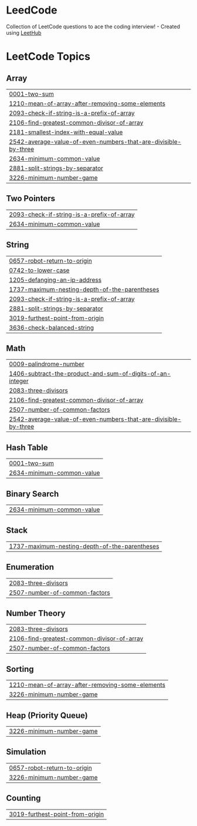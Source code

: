 # LeedCode
Collection of LeetCode questions to ace the coding interview! - Created using [LeetHub](https://github.com/QasimWani/LeetHub)

<!---LeetCode Topics Start-->
# LeetCode Topics
## Array
|  |
| ------- |
| [0001-two-sum](https://github.com/Nizaam81/LeedCode/tree/master/0001-two-sum) |
| [1210-mean-of-array-after-removing-some-elements](https://github.com/Nizaam81/LeedCode/tree/master/1210-mean-of-array-after-removing-some-elements) |
| [2093-check-if-string-is-a-prefix-of-array](https://github.com/Nizaam81/LeedCode/tree/master/2093-check-if-string-is-a-prefix-of-array) |
| [2106-find-greatest-common-divisor-of-array](https://github.com/Nizaam81/LeedCode/tree/master/2106-find-greatest-common-divisor-of-array) |
| [2181-smallest-index-with-equal-value](https://github.com/Nizaam81/LeedCode/tree/master/2181-smallest-index-with-equal-value) |
| [2542-average-value-of-even-numbers-that-are-divisible-by-three](https://github.com/Nizaam81/LeedCode/tree/master/2542-average-value-of-even-numbers-that-are-divisible-by-three) |
| [2634-minimum-common-value](https://github.com/Nizaam81/LeedCode/tree/master/2634-minimum-common-value) |
| [2881-split-strings-by-separator](https://github.com/Nizaam81/LeedCode/tree/master/2881-split-strings-by-separator) |
| [3226-minimum-number-game](https://github.com/Nizaam81/LeedCode/tree/master/3226-minimum-number-game) |
## Two Pointers
|  |
| ------- |
| [2093-check-if-string-is-a-prefix-of-array](https://github.com/Nizaam81/LeedCode/tree/master/2093-check-if-string-is-a-prefix-of-array) |
| [2634-minimum-common-value](https://github.com/Nizaam81/LeedCode/tree/master/2634-minimum-common-value) |
## String
|  |
| ------- |
| [0657-robot-return-to-origin](https://github.com/Nizaam81/LeedCode/tree/master/0657-robot-return-to-origin) |
| [0742-to-lower-case](https://github.com/Nizaam81/LeedCode/tree/master/0742-to-lower-case) |
| [1205-defanging-an-ip-address](https://github.com/Nizaam81/LeedCode/tree/master/1205-defanging-an-ip-address) |
| [1737-maximum-nesting-depth-of-the-parentheses](https://github.com/Nizaam81/LeedCode/tree/master/1737-maximum-nesting-depth-of-the-parentheses) |
| [2093-check-if-string-is-a-prefix-of-array](https://github.com/Nizaam81/LeedCode/tree/master/2093-check-if-string-is-a-prefix-of-array) |
| [2881-split-strings-by-separator](https://github.com/Nizaam81/LeedCode/tree/master/2881-split-strings-by-separator) |
| [3019-furthest-point-from-origin](https://github.com/Nizaam81/LeedCode/tree/master/3019-furthest-point-from-origin) |
| [3636-check-balanced-string](https://github.com/Nizaam81/LeedCode/tree/master/3636-check-balanced-string) |
## Math
|  |
| ------- |
| [0009-palindrome-number](https://github.com/Nizaam81/LeedCode/tree/master/0009-palindrome-number) |
| [1406-subtract-the-product-and-sum-of-digits-of-an-integer](https://github.com/Nizaam81/LeedCode/tree/master/1406-subtract-the-product-and-sum-of-digits-of-an-integer) |
| [2083-three-divisors](https://github.com/Nizaam81/LeedCode/tree/master/2083-three-divisors) |
| [2106-find-greatest-common-divisor-of-array](https://github.com/Nizaam81/LeedCode/tree/master/2106-find-greatest-common-divisor-of-array) |
| [2507-number-of-common-factors](https://github.com/Nizaam81/LeedCode/tree/master/2507-number-of-common-factors) |
| [2542-average-value-of-even-numbers-that-are-divisible-by-three](https://github.com/Nizaam81/LeedCode/tree/master/2542-average-value-of-even-numbers-that-are-divisible-by-three) |
## Hash Table
|  |
| ------- |
| [0001-two-sum](https://github.com/Nizaam81/LeedCode/tree/master/0001-two-sum) |
| [2634-minimum-common-value](https://github.com/Nizaam81/LeedCode/tree/master/2634-minimum-common-value) |
## Binary Search
|  |
| ------- |
| [2634-minimum-common-value](https://github.com/Nizaam81/LeedCode/tree/master/2634-minimum-common-value) |
## Stack
|  |
| ------- |
| [1737-maximum-nesting-depth-of-the-parentheses](https://github.com/Nizaam81/LeedCode/tree/master/1737-maximum-nesting-depth-of-the-parentheses) |
## Enumeration
|  |
| ------- |
| [2083-three-divisors](https://github.com/Nizaam81/LeedCode/tree/master/2083-three-divisors) |
| [2507-number-of-common-factors](https://github.com/Nizaam81/LeedCode/tree/master/2507-number-of-common-factors) |
## Number Theory
|  |
| ------- |
| [2083-three-divisors](https://github.com/Nizaam81/LeedCode/tree/master/2083-three-divisors) |
| [2106-find-greatest-common-divisor-of-array](https://github.com/Nizaam81/LeedCode/tree/master/2106-find-greatest-common-divisor-of-array) |
| [2507-number-of-common-factors](https://github.com/Nizaam81/LeedCode/tree/master/2507-number-of-common-factors) |
## Sorting
|  |
| ------- |
| [1210-mean-of-array-after-removing-some-elements](https://github.com/Nizaam81/LeedCode/tree/master/1210-mean-of-array-after-removing-some-elements) |
| [3226-minimum-number-game](https://github.com/Nizaam81/LeedCode/tree/master/3226-minimum-number-game) |
## Heap (Priority Queue)
|  |
| ------- |
| [3226-minimum-number-game](https://github.com/Nizaam81/LeedCode/tree/master/3226-minimum-number-game) |
## Simulation
|  |
| ------- |
| [0657-robot-return-to-origin](https://github.com/Nizaam81/LeedCode/tree/master/0657-robot-return-to-origin) |
| [3226-minimum-number-game](https://github.com/Nizaam81/LeedCode/tree/master/3226-minimum-number-game) |
## Counting
|  |
| ------- |
| [3019-furthest-point-from-origin](https://github.com/Nizaam81/LeedCode/tree/master/3019-furthest-point-from-origin) |
<!---LeetCode Topics End-->